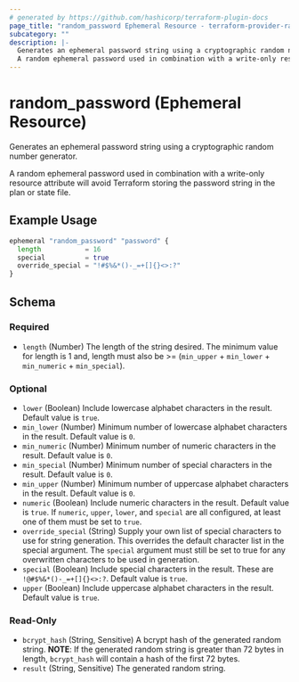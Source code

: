 ```yaml
---
# generated by https://github.com/hashicorp/terraform-plugin-docs
page_title: "random_password Ephemeral Resource - terraform-provider-random"
subcategory: ""
description: |-
  Generates an ephemeral password string using a cryptographic random number generator.
  A random ephemeral password used in combination with a write-only resource attribute will avoid Terraform storing the password string in the plan or state file.
---
```


# random_password (Ephemeral Resource)

Generates an ephemeral password string using a cryptographic random number generator.

A random ephemeral password used in combination with a write-only resource attribute will avoid Terraform storing the password string in the plan or state file.

## Example Usage

```terraform
ephemeral "random_password" "password" {
  length           = 16
  special          = true
  override_special = "!#$%&*()-_=+[]{}<>:?"
}
```

<!-- schema generated by tfplugindocs -->
## Schema

### Required

- `length` (Number) The length of the string desired. The minimum value for length is 1 and, length must also be >= (`min_upper` + `min_lower` + `min_numeric` + `min_special`).

### Optional

- `lower` (Boolean) Include lowercase alphabet characters in the result. Default value is `true`.
- `min_lower` (Number) Minimum number of lowercase alphabet characters in the result. Default value is `0`.
- `min_numeric` (Number) Minimum number of numeric characters in the result. Default value is `0`.
- `min_special` (Number) Minimum number of special characters in the result. Default value is `0`.
- `min_upper` (Number) Minimum number of uppercase alphabet characters in the result. Default value is `0`.
- `numeric` (Boolean) Include numeric characters in the result. Default value is `true`. If `numeric`, `upper`, `lower`, and `special` are all configured, at least one of them must be set to `true`.
- `override_special` (String) Supply your own list of special characters to use for string generation.  This overrides the default character list in the special argument.  The `special` argument must still be set to true for any overwritten characters to be used in generation.
- `special` (Boolean) Include special characters in the result. These are `!@#$%&*()-_=+[]{}<>:?`. Default value is `true`.
- `upper` (Boolean) Include uppercase alphabet characters in the result. Default value is `true`.

### Read-Only

- `bcrypt_hash` (String, Sensitive) A bcrypt hash of the generated random string. **NOTE**: If the generated random string is greater than 72 bytes in length, `bcrypt_hash` will contain a hash of the first 72 bytes.
- `result` (String, Sensitive) The generated random string.

